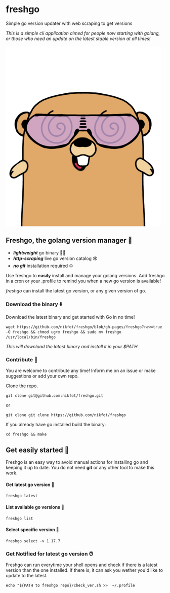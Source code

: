 # freshgo
Simple go version updater with web scraping to get versions

_This is a simple cli application aimed for people now starting with golang, or those who need an update on the latest stable version at all times!_

![fresh go with Freshgo!](https://github.com/nikfot/freshgo/blob/gh-pages/freshgo.png?raw=true)

## Freshgo, the golang version manager 🔖
- ***lightweight*** go binary 🤸‍♀️
- ***http-scraping*** live go version catalog 🕸️
- ***no git*** installation required ⚙️

Use freshgo to **easily** install and manage your golang versions.
Add freshgo in a cron or your .profile to remind you when a new go version is available!

_freshgo_ can install the latest go version, or any given version of go. 

### Download the binary ⬇️
Download the latest binary and get started with Go in no time!

```
wget https://github.com/nikfot/freshgo/blob/gh-pages/freshgo?raw=true -O freshgo && chmod ug+x freshgo && sudo mv freshgo /usr/local/bin/freshgo
```
_This will download the latest binary and install it in your $PATH_

### Contribute 🤝
You are welcome to contribute any time!
Inform me on an issue or make suggestions or add your own repo.

Clone the repo.
```
git clone git@github.com:nikfot/freshgo.git
```
or 
```
git clone git clone https://github.com/nikfot/freshgo
```

If you already have go installed build the binary:
```
cd freshgo && make
```

## Get easily started 🏁

Freshgo is an easy way to avoid manual actions for installing go and keeping it up to date.
You do not need **git** or any other tool to make this work.



#### Get latest go version 📌
```
freshgo latest
```
#### List available go versions 📌
```
freshgo list
```
#### Select specific version 📌
```
freshgo select -v 1.17.7
```

### Get **Notified** for latest go version ⏰

Freshgo can run everytime your shell opens and check if there is a latest version than the one installed. If there is, it can ask you wether you'd like to update to the latest.

```
echo "${PATH to freshgo repo}/check_ver.sh >>  ~/.profile
```
